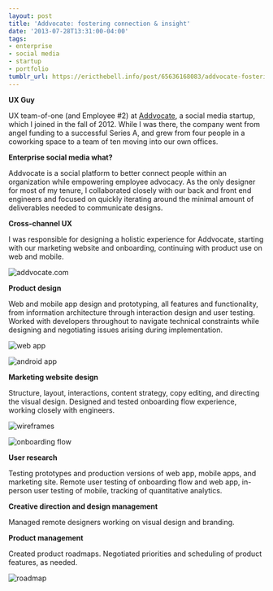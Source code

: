 ```yaml
---
layout: post
title: 'Addvocate: fostering connection & insight'
date: '2013-07-28T13:31:00-04:00'
tags:
- enterprise
- social media
- startup
- portfolio
tumblr_url: https://ericthebell.info/post/65636168083/addvocate-fostering-connection-insight
---
```

 **UX Guy**

UX team-of-one (and Employee #2) at [Addvocate](https://addvocate.com/), a social media startup, which I joined in the fall of 2012. While I was there, the company went from angel funding to a successful Series A, and grew from four people in a coworking space to a team of ten moving into our own offices.

**Enterprise social media what?**

Addvocate is a social platform to better connect people within an organization while empowering employee advocacy. As the only designer for most of my tenure, I collaborated closely with our back and front end engineers and focused on quickly iterating around the minimal amount of deliverables needed to communicate designs.

**Cross-channel UX**

I was responsible for designing a holistic experience for Addvocate, starting with our marketing website and onboarding, continuing with product use on web and mobile.

![addvocate.com](https://64.media.tumblr.com/1b2ae7faf12076fac977d9c0f7f20dfa/tumblr_inline_pfr4bmISbx1qjic3b_540.png)

**Product design**

Web and mobile app design and prototyping, all features and functionality, from information architecture through interaction design and user testing. Worked with developers throughout to navigate technical constraints while designing and negotiating issues arising during implementation.

![web app](https://64.media.tumblr.com/d4d11a9d396146da4bd7ef3819d5dd31/tumblr_inline_pfr4bmQcU01qjic3b_540.png)

![android app](https://64.media.tumblr.com/aad917471c0b1140e0028f8ef01e3e1e/tumblr_inline_pfr4bn3B2S1qjic3b_540.png)

**Marketing website design**

Structure, layout, interactions, content strategy, copy editing, and directing the visual design. Designed and tested onboarding flow experience, working closely with engineers.

![wireframes](https://64.media.tumblr.com/31614f544fb96b7d5b019acd5183d878/tumblr_inline_pfr4bnmLaI1qjic3b_540.png)

![onboarding flow](https://64.media.tumblr.com/c6cc92d87e85d71ab6159da1475dabf5/tumblr_inline_pfr4bnjzEP1qjic3b_540.png)

**User research**

Testing prototypes and production versions of web app, mobile apps, and marketing site. Remote user testing of onboarding flow and web app, in-person user testing of mobile, tracking of quantitative analytics.

**Creative direction and design management**

Managed remote designers working on visual design and branding.

**Product management**

Created product roadmaps. Negotiated priorities and scheduling of product features, as needed.

![roadmap](https://64.media.tumblr.com/3f83be1bb6927027387bbe560a083dcf/tumblr_inline_pfr4bn8Aw61qjic3b_540.png)
